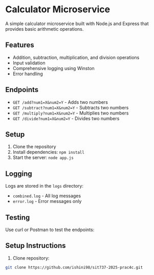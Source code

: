 # Calculator Microservice

A simple calculator microservice built with Node.js and Express that provides basic arithmetic operations.

## Features

- Addition, subtraction, multiplication, and division operations
- Input validation
- Comprehensive logging using Winston
- Error handling

## Endpoints

- `GET /add?num1=X&num2=Y` - Adds two numbers
- `GET /subtract?num1=X&num2=Y` - Subtracts two numbers
- `GET /multiply?num1=X&num2=Y` - Multiplies two numbers
- `GET /divide?num1=X&num2=Y` - Divides two numbers

## Setup

1. Clone the repository
2. Install dependencies: `npm install`
3. Start the server: `node app.js`

## Logging

Logs are stored in the `logs` directory:

- `combined.log` - All log messages
- `error.log` - Error messages only

## Testing

Use curl or Postman to test the endpoints:

## Setup Instructions

1. Clone repository:

```bash
git clone https://github.com/ishini98/sit737-2025-prac4c.git
```
